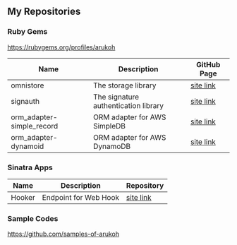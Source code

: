 ## My Repositories

### Ruby Gems
<a href="https://rubygems.org/profiles/arukoh" target="_blank">https://rubygems.org/profiles/arukoh</a>

| Name | Description | GitHub Page |
|------|-------------|-------------|
| omnistore | The storage library | <a href="http://arukoh.github.io/omnistore" target="_blank">site link</a> |
| signauth  | The signature authentication library | <a href="http://arukoh.github.io/signauth" target="_blank">site link</a> |
| orm_adapter-simple_record | ORM adapter for AWS SimpleDB | <a href="http://arukoh.github.io/orm_adapter-simple_record" target="_blank">site link</a> |
| orm_adapter-dynamoid | ORM adapter for AWS DynamoDB | <a href="http://arukoh.github.io/orm_adapter-dynamoid" target="_blank">site link</a> |

### Sinatra Apps

| Name | Description | Repository |
|------|-------------|-------------|
| Hooker | Endpoint for Web Hook | <a href="https://github.com/arukoh/Hooker" target="_blank">site link</a> |

### Sample Codes
<a href="https://github.com/samples-of-arukoh" target="_blank">https://github.com/samples-of-arukoh</a>

